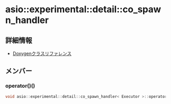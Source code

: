 # asio::experimental::detail::co_spawn_handler



## 詳細情報

- [Doxygenクラスリファレンス](https://lang-ship.com/reference/ESP32/latest/classasio_1_1experimental_1_1detail_1_1co__spawn__handler.html)

## メンバー

### operator()()



```c
void asio::experimental::detail::co_spawn_handler< Executor >::operator()()
```



